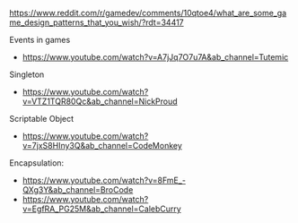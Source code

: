 <https://www.reddit.com/r/gamedev/comments/10qtoe4/what_are_some_game_design_patterns_that_you_wish/?rdt=34417>

Events in games

- <https://www.youtube.com/watch?v=A7jJq7O7u7A&ab_channel=Tutemic>

Singleton

- <https://www.youtube.com/watch?v=VTZ1TQR80Qc&ab_channel=NickProud>

Scriptable Object

- <https://www.youtube.com/watch?v=7jxS8HIny3Q&ab_channel=CodeMonkey>

Encapsulation:

- <https://www.youtube.com/watch?v=8FmE_-QXg3Y&ab_channel=BroCode>
- <https://www.youtube.com/watch?v=EgfRA_PG25M&ab_channel=CalebCurry>
